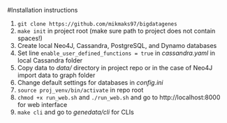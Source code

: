 #Installation instructions

1. `git clone https://github.com/mikmaks97/bigdatagenes`
2. `make init` in project root (make sure path to project does not contain spaces!)
3. Create local Neo4J, Cassandra, PostgreSQL, and Dynamo databases
4. Set line `enable_user_defined_functions = true` in *cassandra.yaml* in local Cassandra folder
4. Copy data to *data/* directory in project repo or in the case of Neo4J import data to graph folder
5. Change default settings for databases in *config.ini*
6. `source proj_venv/bin/activate` in repo root
7. `chmod +x run_web.sh` and `./run_web.sh` and go to http://localhost:8000 for web interface
8. `make cli` and go to *genedata/cli* for CLIs

